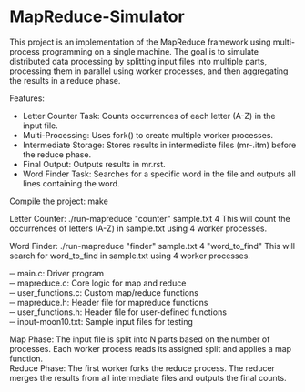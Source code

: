 # MapReduce-Simulator

This project is an implementation of the MapReduce framework using multi-process programming on a single machine. The goal is to simulate distributed data processing by splitting input files into multiple parts, processing them in parallel using worker processes, and then aggregating the results in a reduce phase.

Features:
- Letter Counter Task: Counts occurrences of each letter (A-Z) in the input file.
- Multi-Processing: Uses fork() to create multiple worker processes.
- Intermediate Storage: Stores results in intermediate files (mr-<id>.itm) before the reduce phase.
- Final Output: Outputs results in mr.rst.
- Word Finder Task: Searches for a specific word in the file and outputs all lines containing the word.

Compile the project:
make

Letter Counter:
./run-mapreduce "counter" sample.txt 4
This will count the occurrences of letters (A-Z) in sample.txt using 4 worker processes.

Word Finder:
./run-mapreduce "finder" sample.txt 4 "word_to_find"
This will search for word_to_find in sample.txt using 4 worker processes.

─ main.c: Driver program<br />
─ mapreduce.c: Core logic for map and reduce<br />
─ user_functions.c: Custom map/reduce functions<br />
─ mapreduce.h: Header file for mapreduce functions<br />
─ user_functions.h: Header file for user-defined functions<br />
─ input-moon10.txt: Sample input files for testing<br />

Map Phase:
The input file is split into N parts based on the number of processes.
Each worker process reads its assigned split and applies a map function.<br />
Reduce Phase:
The first worker forks the reduce process.
The reducer merges the results from all intermediate files and outputs the final counts.
